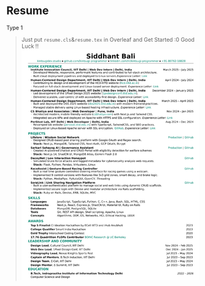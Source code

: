 # Resume
Type 1
> Just put `resume.cls`&`resume.tex` in Overleaf and Get Started :0
> Good Luck !!
![alt text](<Siddhant Bali's Resume_page-0001.jpg>)